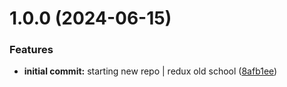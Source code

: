 # 1.0.0 (2024-06-15)


### Features

* **initial commit:** starting new repo | redux old school ([8afb1ee](https://github.com/luvsscorpius/redux-tutorial-coffstack/commit/8afb1ee3dcf4ee135e57725308a05769cc4e3268))
